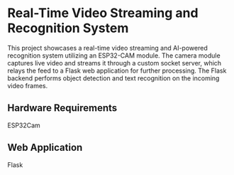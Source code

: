 <h1>Real-Time Video Streaming and Recognition System</h1>

This project showcases a real-time video streaming and AI-powered recognition system utilizing an ESP32-CAM module. The camera module captures live video and streams it through a custom socket server, which relays the feed to a Flask web application for further processing. The Flask backend performs object detection and text recognition on the incoming video frames.

<h2>Hardware Requirements</h2>

ESP32Cam
</br>

<h2>Web Application</h2>

Flask
